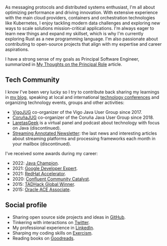 As messaging protocols and distributed systems enthusiast, I'm all about optimizing performance and driving innovation. With extensive experience with the main cloud providers, containers and orchestration technologies like Kubernetes, I enjoy tackling modern data challenges and exploring new ways to scale solutions mission-critical applications. I'm always eager to learn new things and expand my skillset, which is why I'm currently exploring Rust as a new programming language. I'm also passionate about contributing to open-source projects that align with my expertise and career aspirations.

I have a strong sense of my goals as Principal Software Engineer, summarized in
[My Thoughts on the Principal Role] article.

## Tech Community

I know I've been very lucky so I try to contribute back sharing my learnings in
[my blog], speaking at local and international [technology conferences] and
organizing technology events, groups and other activities:

- [VigoJUG] co-organizer of the Vigo Java User Group since 2017.
- [CoruñaJUG] co-organizer of the Coruña Java User Group since 2018.
- [LaretasGeek] is a virtual panel and podcast about technology with focus on
  Java (discontinued).
- [Streaming Annotated Newsletter]: the last news and interesting articles
  about streaming platforms and processing frameworks each month in your
  mailbox (discontinued).

I've received some awards during my career:

* 2022: [Java Champion].
* 2021: [Google Developer Expert].
* 2021: [RedHat Accelerator].
* 2020: [Confluent Community Catalyst].
* 2015: [TADHack Global Winner].
* 2015: [Oracle ACE Associate].

## Social profile

- Sharing open source side projects and ideas in [GitHub].
- Tinkering with interactions on [Twitter].
- My professional experience in [LinkedIn].
- Sharping my coding skills on [Exercism].
- Reading books on [Goodreads].

[My Thoughts on the Principal Role]: /blog/2021/20210313-The-principal-role.html
[VigoJUG]: https://www.vigojug.org
[CoruñaJUG]: https://www.corunajug.org
[LaretasGeek]: https://twitter.com/laretasGeek
[Twitter]: https://www.twitter.com/antonmry
[Twitch]: https://www.twitch.com/antonmry
[my blog]: https://www.galiglobal.com
[Goodreads]: http://www.goodreads.com/antonmry
[Exercism]: https://exercism.io/profiles/antonmry
[RSS]: /feed.xml
[feedly]: https://feedly.com/i/discover/sources/search/http%3A%2F%2Fwww.galiglobal.com%2Ffeed.xml
[LinkedIn]: https://www.linkedin.com/in/antonmry/
[GitHub]: https://github.com/antonmry
[technology conferences]: https://www.galiglobal.com/public-talks.html
[Confluent Community Catalyst]: https://www.confluent.io/nominate/
[TADHack Global Winner]: /blog/2015/We-are-TADHack-2015-winners.html
[Oracle ACE Associate]: /blog/2015/The-Oracle-ACE-Associate-award.html
[Apache Kafka]: https://kafka.apache.org/
[Azure EventHub]: https://docs.microsoft.com/en-us/azure/event-hubs/event-hubs-about
[Google Pub/Sub]: https://cloud.google.com/pubsub/docs/overview
[Kafka Streams]: https://kafka.apache.org/documentation/streams/
[Spark Structured Streaming]: https://spark.apache.org/docs/latest/structured-streaming-programming-guide.html
[Google Dataflow]: https://cloud.google.com/dataflow
[Azure Stream Analytics]: https://azure.microsoft.com/en-us/services/stream-analytics/
[Flink]: https://flink.apache.org/
[Apache Pulsar]: https://pulsar.apache.org/
[Streaming Annotated Newsletter]: https://streamingannotated.substack.com/
[RedHat Accelerator]: https://access.redhat.com/accelerators
[Google Developer Expert]: https://developers.google.com/community/experts/directory/profile/profile-anton-maria-rodriguez-yuste
[Java Champion]: https://twitter.com/Java_Champions/status/1541467821619953665
[Confluent Community Catalyst]: https://www.confluent.io/nominate/
